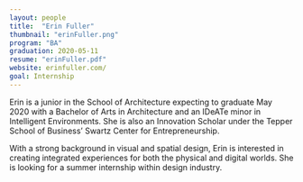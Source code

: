 ```yaml
---
layout: people
title:  "Erin Fuller"
thumbnail: "erinFuller.png"
program: "BA"
graduation: 2020-05-11
resume: "erinFuller.pdf"
website: erinfuller.com/
goal: Internship
---
```


Erin is a junior in the School of Architecture expecting to graduate May 2020 with a Bachelor of Arts in Architecture and an IDeATe minor in Intelligent Environments. She is also an Innovation Scholar under the Tepper School of Business’ Swartz Center for Entrepreneurship.

With a strong background in visual and spatial design, Erin is interested in creating integrated experiences for both the physical and digital worlds. She is looking for a summer internship within design industry.

